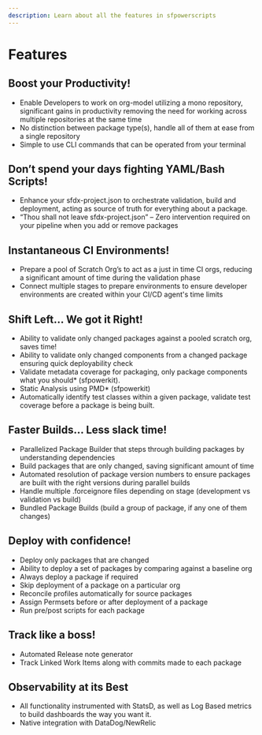 ```yaml
---
description: Learn about all the features in sfpowerscripts
---
```


# Features

## **Boost your Productivity!**

* Enable Developers to work on org-model utilizing a mono repository, significant gains in productivity removing the need for working across multiple repositories at the same time
* No distinction between package type(s), handle all of them at ease from a single repository
* Simple to use CLI commands that can be operated from your terminal

## **Don’t spend your days fighting YAML/Bash Scripts!**

* Enhance your sfdx-project.json to orchestrate validation, build and deployment, acting as source of truth for everything about a package.
* “Thou shall not leave sfdx-project.json” – Zero intervention required on your pipeline when you add or remove packages

## **Instantaneous CI Environments!**

* Prepare a pool of Scratch Org’s to act as a just in time CI orgs, reducing a significant amount of time during the validation phase
* Connect multiple stages to prepare environments to ensure developer environments are created within your CI/CD agent's time limits

## **Shift Left... We got it Right!**

* Ability to validate only changed packages against a pooled scratch org, saves time!
* Ability to validate only changed components from a changed package ensuring quick deployability check
* Validate metadata coverage for packaging, only package components what you should\* (sfpowerkit).
* Static Analysis using PMD\* (sfpowerkit)
* Automatically identify test classes within a given package, validate test coverage before a package is being built.

## **Faster Builds... Less slack time!**

* Parallelized Package Builder that steps through building packages by understanding dependencies
* Build packages that are only changed, saving significant amount of time
* Automated resolution of package version numbers to ensure packages are built with the right versions during parallel builds
* Handle multiple .forceignore files depending on stage (development vs validation vs build)
* Bundled Package Builds (build a group of package, if any one of them changes)

## **Deploy with confidence!**

* Deploy only packages that are changed
* Ability to deploy a set of packages by comparing against a baseline org
* Always deploy a package if required
* Skip deployment of a package on a particular org
* Reconcile profiles automatically for source packages
* Assign Permsets before or after deployment of a package
* Run pre/post scripts for each package

## **Track like a boss!**

* Automated Release note generator
* Track Linked Work Items along with commits made to each package

## **Observability at its Best**

* All functionality instrumented with StatsD, as well as Log Based metrics to build dashboards the way you want it.
* Native integration with DataDog/NewRelic

